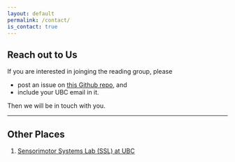 ```yaml
---
layout: default
permalink: /contact/
is_contact: true
---
```


## Reach out to Us

If you are interested in joinging the reading group, please
* post an issue on [this Github repo]("https://github.com/ericchen321/ai4d/issues"), and
* include your UBC email in it.

Then we will be in touch with you.

---

## Other Places

1. [Sensorimotor Systems Lab (SSL) at UBC](https://sensorimotor.cs.ubc.ca/)
